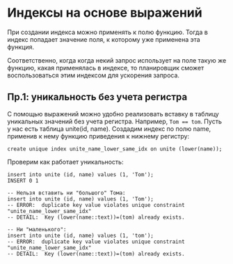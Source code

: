 # Индексы на основе выражений

При создании индекса можно применять к полю функцию. Тогда в индекс попадает значение поля, к которому уже применена эта функция.

Соответственно, когда когда некий запрос использует на поле такую же функцию, какая применялась в индексе, то планировщик сможет воспользоваться этим индексом для ускорения запроса.

## Пр.1: уникальность без учета регистра

С помощью выражений можно удобно реализовать вставку в таблицу уникальных значений без учета регистра. Например, `Tom == tom`. Пусть у нас есть таблица unite(id, name). Создадим индекс по полю name, применив к нему функцию приведения к нижнему регистру:

```plsql
create unique index unite_name_lower_same_idx on unite (lower(name));
```

Проверим как работает уникальность:

```plsql
insert into unite (id, name) values (1, 'Tom');
INSERT 0 1

-- Нельзя вставить ни "большого" Тома:
insert into unite (id, name) values (1, 'Tom');
-- ERROR:  duplicate key value violates unique constraint "unite_name_lower_same_idx"
-- DETAIL:  Key (lower(name::text))=(tom) already exists.

-- Ни "маленького":
insert into unite (id, name) values (1, 'tom');
-- ERROR:  duplicate key value violates unique constraint "unite_name_lower_same_idx"
-- DETAIL:  Key (lower(name::text))=(tom) already exists.
```